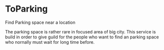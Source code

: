 # ToParking

Find Parking space near a location

The parking space is rather rare in focused area of big city. This service is build in order to give guild for the people who want to find an parking space who nornally must wait for long time before.
